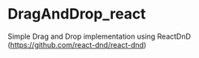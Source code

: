 # DragAndDrop_react
Simple Drag and Drop implementation using ReactDnD (https://github.com/react-dnd/react-dnd)
